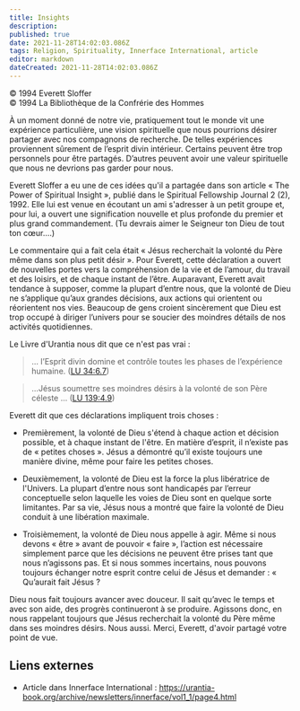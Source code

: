 ```yaml
---
title: Insights
description: 
published: true
date: 2021-11-28T14:02:03.086Z
tags: Religion, Spirituality, Innerface International, article
editor: markdown
dateCreated: 2021-11-28T14:02:03.086Z
---
```


<p class="v-card v-sheet theme--light gray lighten-3 px-2">© 1994 Everett Sloffer<br>© 1994 La Bibliothèque de la Confrérie des Hommes</p>


À un moment donné de notre vie, pratiquement tout le monde vit une expérience particulière, une vision spirituelle que nous pourrions désirer partager avec nos compagnons de recherche. De telles expériences proviennent sûrement de l’esprit divin intérieur. Certains peuvent être trop personnels pour être partagés. D’autres peuvent avoir une valeur spirituelle que nous ne devrions pas garder pour nous.

Everett Sloffer a eu une de ces idées qu'il a partagée dans son article « The Power of Spiritual Insight », publié dans le Spiritual Fellowship Journal 2 (2), 1992. Elle lui est venue en écoutant un ami s'adresser à un petit groupe et, pour lui, a ouvert une signification nouvelle et plus profonde du premier et plus grand commandement. (Tu devrais aimer le Seigneur ton Dieu de tout ton cœur....)

Le commentaire qui a fait cela était « Jésus recherchait la volonté du Père même dans son plus petit désir ». Pour Everett, cette déclaration a ouvert de nouvelles portes vers la compréhension de la vie et de l’amour, du travail et des loisirs, et de chaque instant de l’être. Auparavant, Everett avait tendance à supposer, comme la plupart d’entre nous, que la volonté de Dieu ne s’applique qu’aux grandes décisions, aux actions qui orientent ou réorientent nos vies. Beaucoup de gens croient sincèrement que Dieu est trop occupé à diriger l’univers pour se soucier des moindres détails de nos activités quotidiennes.

Le Livre d'Urantia nous dit que ce n'est pas vrai :

> ... l’Esprit divin domine et contrôle toutes les phases de l’expérience humaine. ([LU 34:6.7](/fr/The_Urantia_Book/34#p6_7))

> ...Jésus soumettre ses moindres désirs à la volonté de son Père céleste ... ([LU 139:4.9](/fr/The_Urantia_Book/139#p4_9))

Everett dit que ces déclarations impliquent trois choses :

* Premièrement, la volonté de Dieu s'étend à chaque action et décision possible, et à chaque instant de l'être. En matière d’esprit, il n’existe pas de « petites choses ». Jésus a démontré qu’il existe toujours une manière divine, même pour faire les petites choses.

* Deuxièmement, la volonté de Dieu est la force la plus libératrice de l'Univers. La plupart d’entre nous sont handicapés par l’erreur conceptuelle selon laquelle les voies de Dieu sont en quelque sorte limitantes. Par sa vie, Jésus nous a montré que faire la volonté de Dieu conduit à une libération maximale.

* Troisièmement, la volonté de Dieu nous appelle à agir. Même si nous devons « être » avant de pouvoir « faire », l’action est nécessaire simplement parce que les décisions ne peuvent être prises tant que nous n’agissons pas. Et si nous sommes incertains, nous pouvons toujours échanger notre esprit contre celui de Jésus et demander : « Qu’aurait fait Jésus ?

Dieu nous fait toujours avancer avec douceur. Il sait qu’avec le temps et avec son aide, des progrès continueront à se produire. Agissons donc, en nous rappelant toujours que Jésus recherchait la volonté du Père même dans ses moindres désirs. Nous aussi. Merci, Everett, d'avoir partagé votre point de vue.

## Liens externes

* Article dans Innerface International : https://urantia-book.org/archive/newsletters/innerface/vol1_1/page4.html

